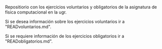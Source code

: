 Repositiorio con los ejercicios voluntarios y obligatorios de la asignatura de física computacional en la ugr.

Si se desea información sobre los ejercicios voluntarios ir a "READvoluntarios.md".

Si se requiere información de los ejercicios obligatorios ir a "READobligatorios.md".
